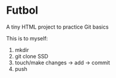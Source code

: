 # Futbol
A tiny HTML project to practice Git basics

This is to myself:
1. mkdir
2. git clone SSD
3. touch/make changes -> add -> commit
4. push

